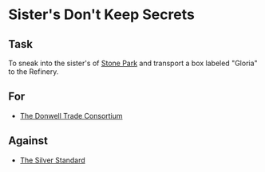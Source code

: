 # Sister's Don't Keep Secrets


## Task
To sneak into the sister's of [Stone Park](stone-park) and transport a box labeled "Gloria" to the Refinery.

## For
 - [The Donwell Trade Consortium](donwell-trade-consortium)

## Against
 - [The Silver Standard](silver-standard)